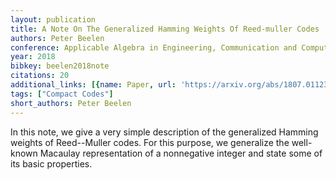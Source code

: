 ```yaml
---
layout: publication
title: A Note On The Generalized Hamming Weights Of Reed-muller Codes
authors: Peter Beelen
conference: Applicable Algebra in Engineering, Communication and Computing
year: 2018
bibkey: beelen2018note
citations: 20
additional_links: [{name: Paper, url: 'https://arxiv.org/abs/1807.01123'}]
tags: ["Compact Codes"]
short_authors: Peter Beelen
---
```

In this note, we give a very simple description of the generalized Hamming
weights of Reed--Muller codes. For this purpose, we generalize the well-known
Macaulay representation of a nonnegative integer and state some of its basic
properties.